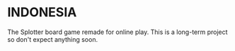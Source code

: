 # INDONESIA
The Splotter board game remade for online play.  This is a long-term project so don't expect anything soon.
